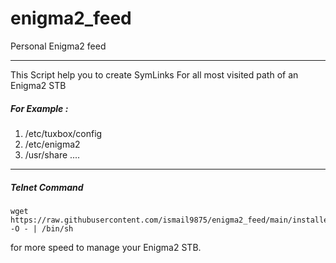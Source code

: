 # enigma2_feed
Personal Enigma2 feed


___

This Script help you to create SymLinks For all most 
visited path of an Enigma2 STB
##### For Example :
1. /etc/tuxbox/config
2. /etc/enigma2
3. /usr/share ....
___

##### Telnet Command
```
wget https://raw.githubusercontent.com/ismail9875/enigma2_feed/main/installer.sh -O - | /bin/sh
```


for more speed to manage your Enigma2 STB.
